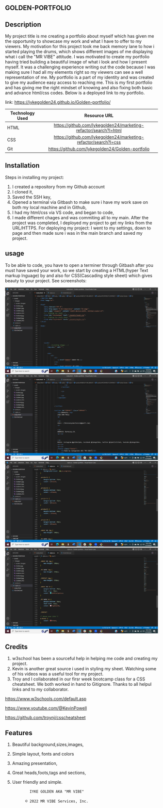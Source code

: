 ## GOLDEN-PORTFOLIO

## Description 


My project title is me creating a portfolio about myself which has given me the opportunity to showcase my work and what I have to offer to my viewers. My motivation for this project took me back memory lane to how i started playing the drums, which shows different images of me displaying what i call the "MR VIBE" attitude. I was motivated to create my portfolio having tried building a beautiful image of what i look and how I present myself. It was a challenging experience writing out the code because I was making sure I had all my elements right so my viewers can see a well representation of me.
My portfolio is a part of my identity and was created to give my audience easy access to reaching me.
This is my first portfolio and has giving me the right mindset of knowing and also fixing both basic and advance html/css codes. Below is a deployed link to my portfolio.

link: https://iykegolden24.github.io/Golden-portfolio/



| Technology Used         | Resource URL           | 
| ------------- |:-------------:| 
| HTML    | https://github.com/Iykegolden24/marketing-refactor/search?l=html | 
| CSS     |https://github.com/Iykegolden24/marketing-refactor/search?l=css      |   
| Git | https://github.com/Iykegolden24/Golden-portfolio



## Installation


Steps in installing my project: 
1. I created a repository from my Github account
2. I cloned it,
3. Saved the SSH key,
4. Opened a terminal via Gitbash to make sure i have my work save on both my local machine and in Github,
5. I had my html/css via VS code, and began to code,
7. I made different chages and was commiting all to my main.
After the project was completed, I deployed my project to get my links from the URL/HTTPS. For deploying my project: I went to my settings, down to page and then made sure i was in the main branch and saved my project.


## usage


To be able to code, you have to open a terminer through Gitbash after you must have saved your work, so we start by creating a HTML(hyper Text markup lnguage) by <doctype html> and also for CSS(Cascading style sheet) which gives beauty to your project. See screenshots:

![Alt text](assets/images/assets/images/Screenshot%20(62).png)
![Alt text](assets/images/assets/images/Screenshot%20(63).png)
![Alt text](assets/images/assets/images/Screenshot%20(64).png)
![Alt text](assets/images/assets/images/Screenshot%20(65).png)



## Credits


1. w3school has been a sourceful help in helping me code and creating my project.
2. Kevin is another great source i used in styling my sheet. Watching some of his videos was a useful tool for my project.
3. Troy and I collaborated in our firsr week bootcamp class for a CSS cheatsheet. We both worked in hand to Gitignore. Thanks to all helpul links and to my collaborator.

https://www.w3schools.com/default.asp

https://www.youtube.com/@KevinPowell

https://github.com/troynj/csscheatsheet



## Features

1. Beautiful background,sizes,images,
2. Simple layout, fonts and colors
3. Amazing presentation,
4. Great heads,foots,tags and sections,
5. User friendly and simple.



               IYKE GOLDEN AKA "MR VIBE"

             © 2022 MR VIBE Services, Inc.









